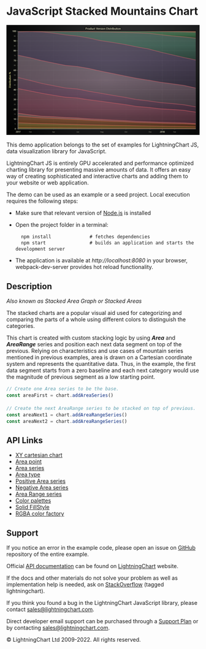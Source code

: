 # JavaScript Stacked Mountains Chart

![JavaScript Stacked Mountains Chart](stackedMountains-darkGold.png)

This demo application belongs to the set of examples for LightningChart JS, data visualization library for JavaScript.

LightningChart JS is entirely GPU accelerated and performance optimized charting library for presenting massive amounts of data. It offers an easy way of creating sophisticated and interactive charts and adding them to your website or web application.

The demo can be used as an example or a seed project. Local execution requires the following steps:

-   Make sure that relevant version of [Node.js](https://nodejs.org/en/download/) is installed
-   Open the project folder in a terminal:

          npm install              # fetches dependencies
          npm start                # builds an application and starts the development server

-   The application is available at _http://localhost:8080_ in your browser, webpack-dev-server provides hot reload functionality.


## Description

_Also known as Stacked Area Graph or Stacked Areas_

The stacked charts are a popular visual aid used for categorizing and comparing the parts of a whole using different colors to distinguish the categories.

This chart is created with custom stacking logic by using **_Area_** and **_AreaRange_** series and position each next data segment on top of the previous. Relying on characteristics and use cases of mountain series mentioned in previous examples, area is drawn on a Cartesian coordinate system and represents the quantitative data. Thus, in the example, the first data segment starts from a zero baseline and each next category would use the magnitude of previous segment as a low starting point.

```javascript
// Create one Area series to be the base.
const areaFirst = chart.addAreaSeries()

// Create the next AreaRange series to be stacked on top of previous.
const areaNext1 = chart.addAreaRangeSeries()
const areaNext2 = chart.addAreaRangeSeries()
```


## API Links

* [XY cartesian chart]
* [Area point]
* [Area series]
* [Area type]
* [Positive Area series]
* [Negative Area series]
* [Area Range series]
* [Color palettes]
* [Solid FillStyle]
* [RGBA color factory]


## Support

If you notice an error in the example code, please open an issue on [GitHub][0] repository of the entire example.

Official [API documentation][1] can be found on [LightningChart][2] website.

If the docs and other materials do not solve your problem as well as implementation help is needed, ask on [StackOverflow][3] (tagged lightningchart).

If you think you found a bug in the LightningChart JavaScript library, please contact sales@lightningchart.com.

Direct developer email support can be purchased through a [Support Plan][4] or by contacting sales@lightningchart.com.

[0]: https://github.com/Arction/
[1]: https://lightningchart.com/lightningchart-js-api-documentation/
[2]: https://lightningchart.com
[3]: https://stackoverflow.com/questions/tagged/lightningchart
[4]: https://lightningchart.com/support-services/

© LightningChart Ltd 2009-2022. All rights reserved.


[XY cartesian chart]: https://lightningchart.com/js-charts/api-documentation/v5.1.0/classes/ChartXY.html
[Area point]: https://lightningchart.com/js-charts/api-documentation/v5.1.0/interfaces/AreaPoint.html
[Area series]: https://lightningchart.com/js-charts/api-documentation/v5.1.0/classes/ChartXY.html#addAreaSeries
[Area type]: https://lightningchart.com/js-charts/api-documentation/v5.1.0/AreaSeriesTypes.html
[Positive Area series]: https://lightningchart.com/js-charts/api-documentation/v5.1.0/classes/AreaSeriesPositive.html
[Negative Area series]: https://lightningchart.com/js-charts/api-documentation/v5.1.0/classes/AreaSeriesNegative.html
[Area Range series]: https://lightningchart.com/js-charts/api-documentation/v5.1.0/classes/AreaRangeSeries.html
[Color palettes]: https://lightningchart.com/js-charts/api-documentation/v5.1.0/variables/ColorPalettes.html
[Solid FillStyle]: https://lightningchart.com/js-charts/api-documentation/v5.1.0/classes/SolidFill.html
[RGBA color factory]: https://lightningchart.com/js-charts/api-documentation/v5.1.0/functions/ColorRGBA.html


